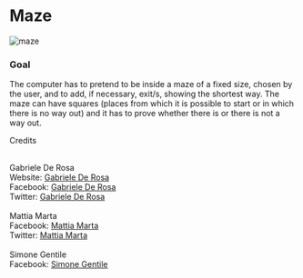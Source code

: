 # Maze

![maze](https://cloud.githubusercontent.com/assets/4183824/11071527/8ad0685a-87e1-11e5-9773-55d67c0c7ca7.png)


<h3>Goal</h3>
The computer has to pretend to be inside a maze of a fixed size, chosen by the user, and to add, if necessary, exit/s, showing the shortest way. The maze can have squares (places from which it is possible to start or in which there is no way out) and it has to prove whether there is or there is not a way out. 

Credits

<br>
Gabriele De Rosa<br>
Website: <a href="http://www.derosagabriele.com">Gabriele De Rosa</a><br>
Facebook: <a href="http://www.facebook.com/derogab">Gabriele De Rosa</a><br>
Twitter: <a href="http://www.twitter.com/derogab">Gabriele De Rosa</a><br>

<br>
Mattia Marta<br>
Facebook: <a href="http://www.facebook.com/mattia.marta">Mattia Marta</a><br>
Twitter: <a href="http://www.twitter.com/Serious_Tia">Mattia Marta</a><br>

<br>
Simone Gentile<br>
Facebook: <a href="http://www.facebook.com/simone.gentile.737">Simone Gentile</a><br>
